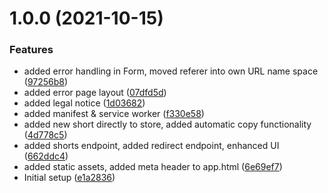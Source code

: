# 1.0.0 (2021-10-15)


### Features

* added error handling in Form, moved referer into own URL name space ([97256b8](https://github.com/vorchdorf-dot-media/shorts/commit/97256b86102809004f4d29376bdaa907c1a80006))
* added error page layout ([07dfd5d](https://github.com/vorchdorf-dot-media/shorts/commit/07dfd5d895bec897986323b5faf992e3bc5df633))
* added legal notice ([1d03682](https://github.com/vorchdorf-dot-media/shorts/commit/1d03682834eccf288506fa8fcf5decb896bfb170))
* added manifest & service worker ([f330e58](https://github.com/vorchdorf-dot-media/shorts/commit/f330e58b480a370f22d42b77a7f9c0fc8e93f6de))
* added new short directly to store, added automatic copy functionality ([4d778c5](https://github.com/vorchdorf-dot-media/shorts/commit/4d778c55d7a4e6162312611f484673782d9ed281))
* added shorts endpoint, added redirect endpoint, enhanced UI ([662ddc4](https://github.com/vorchdorf-dot-media/shorts/commit/662ddc4c00d99e267915cb0f2cec11fd299931f2))
* added static assets, added meta header to app.html ([6e69ef7](https://github.com/vorchdorf-dot-media/shorts/commit/6e69ef75d8bb34b2c25dd86c9e7e767f7d15a5d5))
* Initial setup ([e1a2836](https://github.com/vorchdorf-dot-media/shorts/commit/e1a2836e0d1254253b07da6f70ceb516554d8819))
